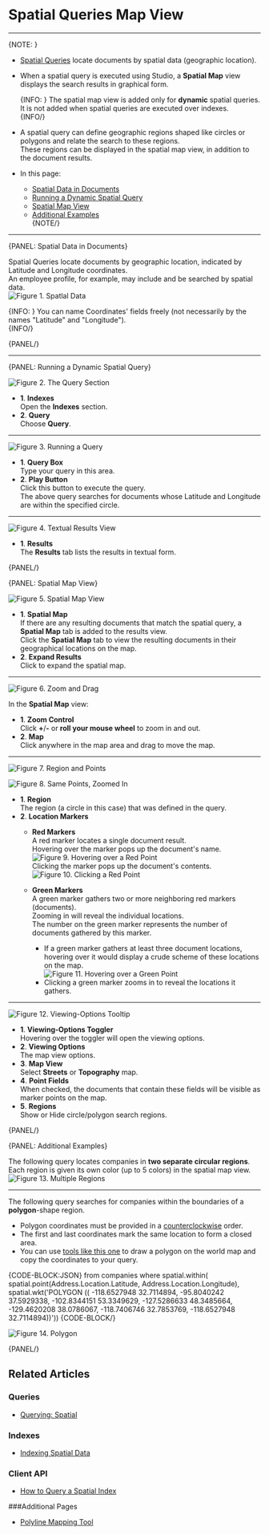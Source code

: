 ﻿# Spatial Queries Map View
---

{NOTE: }

* [Spatial Queries](../../../../indexes/querying/spatial) 
  locate documents by spatial data (geographic location).  

* When a spatial query is executed using Studio, a **Spatial Map** view 
  displays the search results in graphical form.  

    {INFO: }
    The spatial map view is added only for **dynamic** spatial queries.  
    It is not added when spatial queries are executed over indexes.  
    {INFO/}

* A spatial query can define geographic regions shaped like circles or polygons and relate the search to these regions.  
  These regions can be displayed in the spatial map view, in addition to the document results.  

* In this page:  
  * [Spatial Data in Documents](../../../../studio/database/indexes/querying/spatial-data-in-documents)  
  * [Running a Dynamic Spatial Query](../../../../studio/database/indexes/querying/spatial-queries-map-view#running-a-dynamic-spatial-query)  
  * [Spatial Map View](../../../../studio/database/indexes/querying/spatial-queries-map-view#spatial-map-view)  
  * [Additional Examples](../../../../studio/database/indexes/querying/spatial-queries-map-view#additional-examples)  
{NOTE/}

---


{PANEL: Spatial Data in Documents}

Spatial Queries locate documents by geographic location, indicated by Latitude and Longitude coordinates.  
An employee profile, for example, may include and be searched by spatial data.  
![Figure 1. Spatlal Data](images/spatial-map-view-query-1.png "Figure 1. Spatlal Data")

{INFO: }
You can name Coordinates' fields freely (not necessarily by the names "Latitude" and "Longitude").  
{INFO/}

{PANEL/}

---

{PANEL: Running a Dynamic Spatial Query}

![Figure 2. The Query Section](images/spatial-map-view-query-2.png "Figure 2. The Query Section")

* **1**. **Indexes**  
  Open the **Indexes** section.  
* **2**. **Query**  
  Choose **Query**.  

---

![Figure 3. Running a Query](images/spatial-map-view-query-3.png "Figure 3. Running a Query")

* **1**. **Query Box**  
  Type your query in this area.  
* **2**. **Play Button**  
  Click this button to execute the query.  
  The above query searches for documents whose Latitude and Longitude are within the specified circle.  

---

![Figure 4. Textual Results View](images/spatial-map-view-query-4.png "Figure 4. Textual Results View")

* **1**. **Results**  
  The **Results** tab lists the results in textual form.  

{PANEL/}

{PANEL: Spatial Map View}

![Figure 5. Spatial Map View](images/spatial-map-view-query-5.png "Figure 5. Spatial Map View")

* **1**. **Spatial Map**  
  If there are any resulting documents that match the spatial query, a **Spatial Map** tab is added 
  to the results view.  
  Click the **Spatial Map** tab to view the resulting documents in their geographical locations on the map.  
* **2**. **Expand Results**  
  Click to expand the spatial map.  

---

![Figure 6. Zoom and Drag](images/spatial-map-view-query-6.png "Figure 6. Zoom and Drag")

In the **Spatial Map** view:  

* **1**. **Zoom Control**  
  Click **+**/**-** or **roll your mouse wheel** to zoom in and out.  
* **2**. **Map**  
  Click anywhere in the map area and drag to move the map.  

---

![Figure 7. Region and Points](images/spatial-map-view-query-7.png "Figure 7. Region and Points")

![Figure 8. Same Points, Zoomed In](images/spatial-map-view-query-8.png "Figure 8. Same Points, Zoomed In")

* **1**. **Region**  
  The region (a circle in this case) that was defined in the query.  
* **2**. **Location Markers**  
  * **Red Markers**  
    A red marker locates a single document result.  
    Hovering over the marker pops up the document's name.  
    ![Figure 9. Hovering over a Red Point](images/spatial-map-view-query-9.png "Figure 9. Hovering over a Red Point")  
    Clicking the marker pops up the document's contents.  
    ![Figure 10. Clicking a Red Point](images/spatial-map-view-query-10.png "Figure 10. Clicking a Red Point")  

  * **Green Markers**  
    A green marker gathers two or more neighboring red markers (documents).  
    Zooming in will reveal the individual locations.  
    The number on the green marker represents the number of documents gathered by this marker.  
     * If a green marker gathers at least three document locations, hovering over it 
       would display a crude scheme of these locations on the map.  
       ![Figure 11. Hovering over a Green Point](images/spatial-map-view-query-11.png "Figure 11. Hovering over a Green Point")  
     * Clicking a green marker zooms in to reveal the locations it gathers.  

---

![Figure 12. Viewing-Options Tooltip](images/spatial-map-view-query-12.png "Figure 12. Viewing-Options Tooltip")

* **1**. **Viewing-Options Toggler**  
  Hovering over the toggler will open the viewing options.  
* **2**. **Viewing Options**  
  The map view options.  
* **3**. **Map View**  
  Select **Streets** or **Topography** map.  
* **4**. **Point Fields**  
  When checked, the documents that contain these fields will be visible as marker points on the map.  
* **5**. **Regions**  
  Show or Hide circle/polygon search regions.  

{PANEL/}

{PANEL: Additional Examples}

The following query locates companies in **two separate circular regions**.  
Each region is given its own color (up to 5 colors) in the spatial map view.  
![Figure 13. Multiple Regions](images/spatial-map-view-query-13.png "Figure 13. Multiple Regions")

---

The following query searches for companies within the boundaries of a **polygon**-shape region.  

* Polygon coordinates must be provided in a [counterclockwise](../../../../indexes/querying/spatial#advanced-search) order.  
* The first and last coordinates mark the same location to form a closed area.  
* You can use [tools like this one](https://www.keene.edu/campus/maps/tool/) 
  to draw a polygon on the world map and copy the coordinates to your query.  

{CODE-BLOCK:JSON}
from companies 
where 
spatial.within(
    spatial.point(Address.Location.Latitude, Address.Location.Longitude), 
    spatial.wkt('POLYGON ((
    -118.6527948 32.7114894, 
    -95.8040242 37.5929338, 
    -102.8344151 53.3349629, 
    -127.5286633 48.3485664, 
    -129.4620208 38.0786067, 
    -118.7406746 32.7853769, 
    -118.6527948 32.7114894))'))
{CODE-BLOCK/}

![Figure 14. Polygon](images/spatial-map-view-query-14.png "Figure 143. Polygon")

{PANEL/}

## Related Articles

### Queries
- [Querying: Spatial](../../../../indexes/querying/spatial)  

### Indexes
- [Indexing Spatial Data](../../../../indexes/indexing-spatial-data)  

### Client API
- [How to Query a Spatial Index](../../../../client-api/session/querying/how-to-query-a-spatial-index)  

###Additional Pages
- [Polyline Mapping Tool](https://www.keene.edu/campus/maps/tool/)
